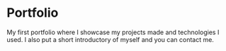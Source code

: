 # Portfolio
My first portfolio where I showcase my projects made and technologies I used. I also put a short introductory of myself and you can contact me.
